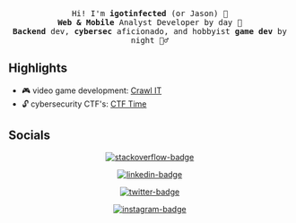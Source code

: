 <p align="center">
    <samp>
        Hi! I'm <strong>igotinfected</strong> (or Jason) 👋<br />
        <strong>Web & Mobile</strong> Analyst Developer by day 🚀<br />
        <strong>Backend</strong> dev, <strong>cybersec</strong> aficionado, and hobbyist <strong>game dev</strong> by night 🕵️‍♂️<br />
    </samp>
</p>

## Highlights

- :video_game: video game development: [Crawl IT](https://github.com/igotinfected/crawl-it)
- :unlock: cybersecurity CTF's: [CTF Time](https://ctftime.org/team/133757)

## Socials

<p align="center">
    <a href="https://stackoverflow.com/story/igotinfected">
        <img src="https://img.shields.io/badge/StackOverflow-igotinfected-blue?logo=stack-overflow&style=for-the-badge" alt="stackoverflow-badge" />
    </a>
</p>
<p align="center">
    <a href="https://linkedin.com/in/jasonrn">
        <img src="https://img.shields.io/badge/linkedin-Jason%20Rebelo%20Neves-blue?logo=linkedin&style=for-the-badge" alt="linkedin-badge" />
    </a>
</p>
<p align="center">
    <a href="https://twitter.com/igotinfected">
        <img src="https://img.shields.io/badge/twitter-igotinfected-blue?logo=twitter&style=for-the-badge" alt="twitter-badge" />
    </a>
</p>
<p align="center">
    <a href="https://instagram.com/devfected">
        <img src="https://img.shields.io/badge/instagram-devfected-blue?logo=instagram&style=for-the-badge" alt="instagram-badge" />
    </a>
</p>
